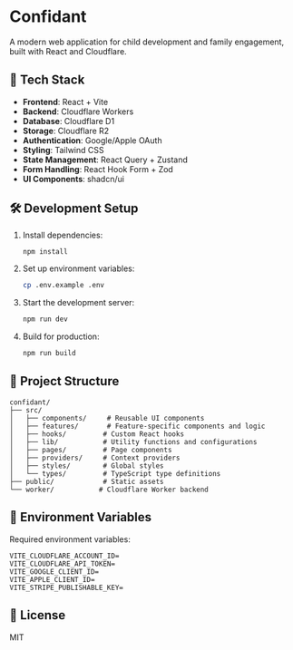 # Confidant

A modern web application for child development and family engagement, built with React and Cloudflare.

## 🚀 Tech Stack

- **Frontend**: React + Vite
- **Backend**: Cloudflare Workers
- **Database**: Cloudflare D1
- **Storage**: Cloudflare R2
- **Authentication**: Google/Apple OAuth
- **Styling**: Tailwind CSS
- **State Management**: React Query + Zustand
- **Form Handling**: React Hook Form + Zod
- **UI Components**: shadcn/ui

## 🛠️ Development Setup

1. Install dependencies:
   ```bash
   npm install
   ```

2. Set up environment variables:
   ```bash
   cp .env.example .env
   ```

3. Start the development server:
   ```bash
   npm run dev
   ```

4. Build for production:
   ```bash
   npm run build
   ```

## 📁 Project Structure

```
confidant/
├── src/
│   ├── components/     # Reusable UI components
│   ├── features/       # Feature-specific components and logic
│   ├── hooks/         # Custom React hooks
│   ├── lib/           # Utility functions and configurations
│   ├── pages/         # Page components
│   ├── providers/     # Context providers
│   ├── styles/        # Global styles
│   └── types/         # TypeScript type definitions
├── public/            # Static assets
└── worker/           # Cloudflare Worker backend
```

## 🔐 Environment Variables

Required environment variables:

```env
VITE_CLOUDFLARE_ACCOUNT_ID=
VITE_CLOUDFLARE_API_TOKEN=
VITE_GOOGLE_CLIENT_ID=
VITE_APPLE_CLIENT_ID=
VITE_STRIPE_PUBLISHABLE_KEY=
```

## 📝 License

MIT